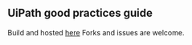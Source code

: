## UiPath good practices guide

Build and hosted [here](https://andreibarbuoz.github.io/uipath-good-practices/)
Forks and issues are welcome.


